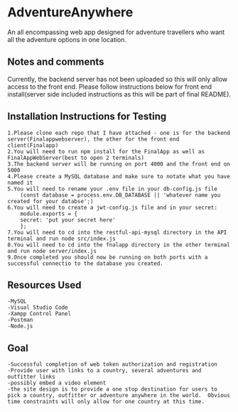 # AdventureAnywhere

An all encompassing web app designed for adventure travellers who want all the adventure options in one location.

## Notes and comments

Currently, the backend server has not been uploaded so this will only allow access to the front end.  Please follow instructions below for front end install(server side included instructions as this will be part of final README).

## Installation Instructions for Testing

```**PLEASE NOTE THAT THIS PROJECT WAS CREATED USING MySQL AND VISUAL STUDIO CODE.  POSTMAN WAS USED FOR ALL TESTING**
1.Please clone each repo that I have attached - one is for the backend server(Finalappwebserver), the other for the front end client(Finalapp)
2.You will need to run npm install for the FinalApp as well as FinalAppWebServer(best to open 2 terminals)
3.The backend server will be running on port 4000 and the front end on 5000
4.Please create a MySQL database and make sure to notate what you have named it
5.You will need to rename your .env file in your db-config.js file
    (const database = process.env.DB_DATABASE || 'whatever name you created for your databse';)
6.You will need to create a jwt-config.js file and in your secret:
    module.exports = {
    secret: 'put your secret here'
    };
7.You will need to cd into the restful-api-mysql directory in the API terminal and run node src/index.js
8.You will need to cd into the fnalapp directory in the other terminal and run node server/index.js
9.Once completed you should now be running on both ports with a successful connectio to the database you created.
```

## Resources Used

```
-MySQL
-Visual Studio Code
-Xampp Control Panel
-Postman
-Node.js
```

## Goal
```
-Successful completion of web token authorization and registration
-Provide user with links to a country, several adventures and outfitter links
-possibly embed a video element
-the site design is to provide a one stop destination for users to pick a country, outfitter or adventure anywhere in the world.  Obvious time constraints will only allow for one country at this time.
```


